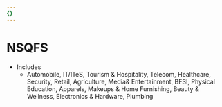 ```yaml
---
{}
---
```

   
# NSQFS   
* Includes   
	* Automobile, IT/ITeS, Tourism & Hospitality, Telecom, Healthcare, Security, Retail, Agriculture, Media& Entertainment, BFSI, Physical Education, Apparels, Makeups & Home Furnishing, Beauty & Wellness, Electronics & Hardware, Plumbing